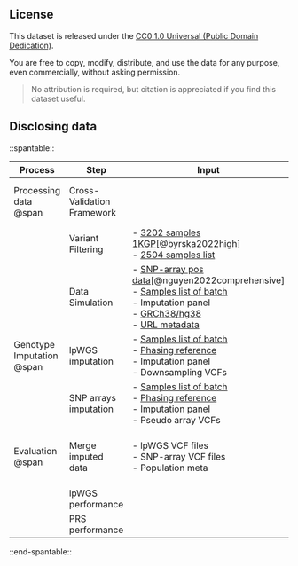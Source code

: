 ## License

This dataset is released under the [CC0 1.0 Universal (Public Domain Dedication)](https://creativecommons.org/publicdomain/zero/1.0/).

You are free to copy, modify, distribute, and use the data for any purpose, even commercially, without asking permission.

> No attribution is required, but citation is appreciated if you find this dataset useful.

## Disclosing data


::spantable::

| Process                   | Step                       | Input                                                                                                              | Output      |
|---------------------------|----------------------------|--------------------------------------------------------------------------------------------------------------------|-------------|
| Processing data  @span    | Cross-Validation Framework |                                                                                                                    | - [Samples list of batch][2]<br> - [2504 samples list][8]             |
|    | Variant Filtering          | - [3202 samples 1KGP][7][@byrska2022high]<br> - [2504 samples list][8]                                                                                                                    | - Imputation panel            |
|                           | Data Simulation            | - [SNP-array pos data][3][@nguyen2022comprehensive]<br>- [Samples list of batch][2]<br>- Imputation panel<br>- [GRCh38/hg38][4]<br>- [URL metadata][6]                                                                                                                    | - Pseudo array VCFs <br>- Downsampling VCFs|
| Genotype Imputation @span | lpWGS  imputation          | - [Samples list of batch][2]<br>- [Phasing reference][1]<br>- Imputation panel<br>- Downsampling VCFs                                               | - lpWGS VCF files        |
|                           | SNP arrays imputation      | - [Samples list of batch][2]<br>- [Phasing reference][1]<br>- Imputation panel<br>- Pseudo array VCFs | - SNP-array VCF files            |
| Evaluation @span          | Merge imputed data         | - lpWGS VCF files<br>- SNP-array VCF files<br>- Population meta                                                                                                                    | - resample lpWGS VCFs<br>- resample SNP-array VCFs            |
|                           | lpWGS performance          |                                                                                                                    |             |
|                           | PRS performance            |                                                                                                                    |             |

::end-spantable::


[1]: https://github.com/KTest-VN/lps_paper/tree/main/support_data/maps 
[2]: https://github.com/KTest-VN/lps_paper/tree/main/support_data/sample_list
[3]: https://github.com/KTest-VN/lps_paper/tree/main/support_data/input_array
[4]: https://ftp.ncbi.nlm.nih.gov/genomes/all/GCA/000/001/405/GCA_000001405.15_GRCh38/
[6]: https://github.com/KTest-VN/lps_paper/tree/main/support_data/meta_10_folds
[7]: https://ftp.1000genomes.ebi.ac.uk/vol1/ftp/data_collections/1000G_2504_high_coverage/working/20201028_3202_phased
[8]: https://github.com/KTest-VN/lps_paper/blob/main/imputation/lowpass_imputation/bin/download_2504_AC_filter.sh
